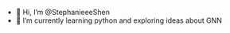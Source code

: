 - 👋 Hi, I’m @StephanieeeShen
- 🌱 I’m currently learning python and exploring ideas about GNN

<!---
StephanieeeShen/StephanieeeShen is a ✨ special ✨ repository because its `README.md` (this file) appears on your GitHub profile.
You can click the Preview link to take a look at your changes.
--->
